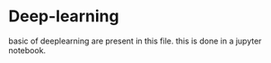 # Deep-learning
basic of deeplearning are present in this file.
this is done in a jupyter notebook.
